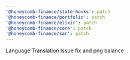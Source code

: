 ```yaml
---
'@honeycomb-finance/state-hooks': patch
'@honeycomb-finance/portfolio': patch
'@honeycomb-finance/elixir': patch
'@honeycomb-finance/core': patch
'@honeycomb-finance/sar': patch
---
```


Language Translation Issue fix and png balance
